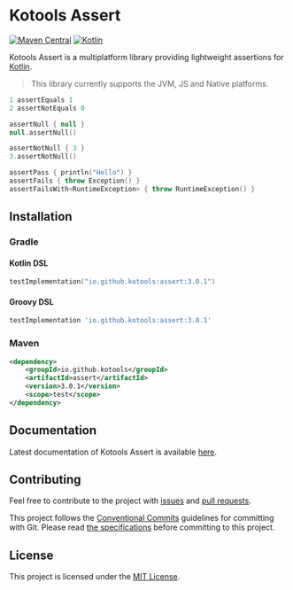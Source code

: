 # Kotools Assert

[![Maven Central](https://img.shields.io/maven-central/v/io.github.kotools/assert)](https://search.maven.org/artifact/io.github.kotools/assert)
[![Kotlin](https://img.shields.io/badge/kotlin-1.5.31-blue.svg?logo=kotlin)][kotlin]

Kotools Assert is a multiplatform library providing lightweight assertions for
[Kotlin].
> This library currently supports the JVM, JS and Native platforms.

```kotlin
1 assertEquals 1
2 assertNotEquals 0

assertNull { null }
null.assertNull()

assertNotNull { 3 }
3.assertNotNull()

assertPass { println("Hello") }
assertFails { throw Exception() }
assertFailsWith<RuntimeException> { throw RuntimeException() }
```

[kotlin]: https://kotlinlang.org

## Installation

### Gradle

#### Kotlin DSL

```kotlin
testImplementation("io.github.kotools:assert:3.0.1")
```

#### Groovy DSL

```groovy
testImplementation 'io.github.kotools:assert:3.0.1'
```

### Maven

```xml
<dependency>
    <groupId>io.github.kotools</groupId>
    <artifactId>assert</artifactId>
    <version>3.0.1</version>
    <scope>test</scope>
</dependency>
```

## Documentation

Latest documentation of Kotools Assert is available
[here](https://kotools.github.io/assert).

## Contributing

Feel free to contribute to the project with
[issues](https://github.com/kotools/assert/issues) and
[pull requests](https://github.com/kotools/assert/pulls).

This project follows the [Conventional Commits][conventional-commits] guidelines
for committing with Git.
Please read [the specifications][conventional-commits] before committing to this
project.

[conventional-commits]: https://www.conventionalcommits.org/en/v1.0.0/

## License

This project is licensed under the
[MIT License](https://choosealicense.com/licenses/mit).
